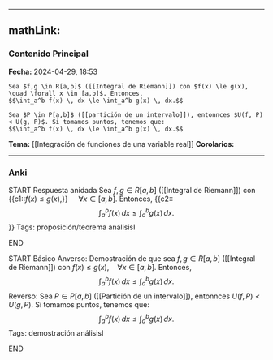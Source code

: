 
---
mathLink:
---
### Contenido Principal

**Fecha:** 2024-04-29, 18:53

```ad-proposition
Sea $f,g \in R[a,b]$ ([[Integral de Riemann]]) con $f(x) \le g(x), \quad \forall x \in [a,b]$. Entonces,
$$\int_a^b f(x) \, dx \le \int_a^b g(x) \, dx.$$
```


```ad-proof
Sea $P \in P[a,b]$ ([[partición de un intervalo]]), entonnces $U(f, P) < U(g, P)$. Si tomamos puntos, tenemos que:
$$\int_a^b f(x) \, dx \le \int_a^b g(x) \, dx.$$
```

**Tema:** [[Integración de funciones de una variable real]]
**Corolarios:**

---
### Anki

START
Respuesta anidada
Sea $f,g \in R[a,b]$ ([[Integral de Riemann]]) con {{c1::$f(x) \le g(x)$,}} $\quad \forall x \in [a,b]$. Entonces,
{{c2::$$\int_a^b f(x) \, dx \le \int_a^b g(x) \, dx.$$}}
Tags: proposición/teorema análisisI
<!--ID: 1714669443740-->
END

START
Básico
Anverso: Demostración de que sea $f,g \in R[a,b]$ ([[Integral de Riemann]]) con $f(x) \le g(x), \quad \forall x \in [a,b]$. Entonces,
$$\int_a^b f(x) \, dx \le \int_a^b g(x) \, dx.$$
Reverso: Sea $P \in P[a,b]$ ([[Partición de un intervalo]]), entonnces $U(f, P) < U(g, P)$. Si tomamos puntos, tenemos que:
$$\int_a^b f(x) \, dx \le \int_a^b g(x) \, dx.$$
Tags: demostración análisisI
<!--ID: 1714669443744-->
END

